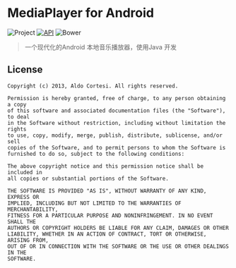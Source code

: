 #  MediaPlayer  for Android



![Project](https://img.shields.io/badge/Android-Android%20Project-green.svg)   	[![API](https://img.shields.io/badge/API-15%2B-green.svg?style=flat)](https://android-arsenal.com/api?level=15)   	![Bower](https://img.shields.io/bower/l/bootstrap.svg)



> 一个现代化的Android 本地音乐播放器，使用Java 开发

















## License
```
Copyright (c) 2013, Aldo Cortesi. All rights reserved.

Permission is hereby granted, free of charge, to any person obtaining a copy
of this software and associated documentation files (the "Software"), to deal
in the Software without restriction, including without limitation the rights
to use, copy, modify, merge, publish, distribute, sublicense, and/or sell
copies of the Software, and to permit persons to whom the Software is
furnished to do so, subject to the following conditions:

The above copyright notice and this permission notice shall be included in
all copies or substantial portions of the Software.

THE SOFTWARE IS PROVIDED "AS IS", WITHOUT WARRANTY OF ANY KIND, EXPRESS OR
IMPLIED, INCLUDING BUT NOT LIMITED TO THE WARRANTIES OF MERCHANTABILITY,
FITNESS FOR A PARTICULAR PURPOSE AND NONINFRINGEMENT. IN NO EVENT SHALL THE
AUTHORS OR COPYRIGHT HOLDERS BE LIABLE FOR ANY CLAIM, DAMAGES OR OTHER
LIABILITY, WHETHER IN AN ACTION OF CONTRACT, TORT OR OTHERWISE, ARISING FROM,
OUT OF OR IN CONNECTION WITH THE SOFTWARE OR THE USE OR OTHER DEALINGS IN THE
SOFTWARE.
```